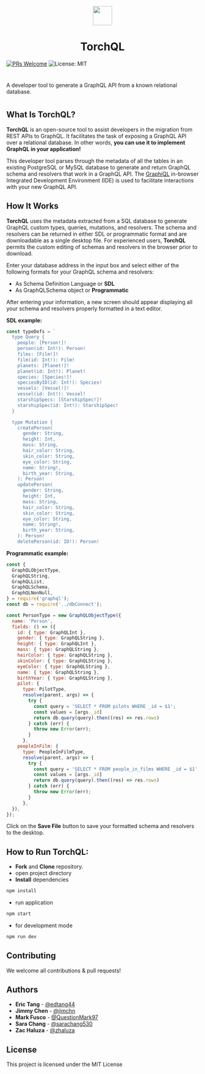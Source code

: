<p align="center">
  <img width="50" src="https://github.com/oslabs-beta/TorchQL/blob/dev/torchql.png?raw=true">
  <h1 align="center">TorchQL</h1>
</p>

[![PRs Welcome](https://img.shields.io/badge/PRs-welcome-brightgreen.svg)](https://github.com/team-reactype/ReacType/pulls)
![License: MIT](https://img.shields.io/badge/License-MIT-yellow.svg)

# 
A developer tool to generate a GraphQL API from a known relational database.

# 

## What Is TorchQL?
**TorchQL** is an open-source tool to assist developers in the migration from REST APIs to GraphQL.  It facilitates the task of 
exposing a GraphQL API over a relational database. 
In other words, **you can use it to implement GraphQL in your application!**

This developer tool parses through the metadata of all the tables in an existing PostgreSQL or MySQL database to generate and return GraphQL schema and resolvers that work in a GraphQL API.  The <a href="https://github.com/graphql/graphiql">GraphiQL</a> in-browser Integrated Development Environment (IDE) is used to facilitate interactions with your new GraphQL API.

## How It Works
**TorchQL** uses the metadata extracted from a SQL database to generate GraphQL custom types, queries, mutations, and resolvers.  The schema and resolvers can be returned in either SDL or programmatic format and are downloadable as a single desktop file. For experienced users, **TorchQL** permits the custom editing of schemas and resolvers in the browser prior to download.

Enter your database address in the input box and select either of the following formats for your GraphQL schema and resolvers:
- As Schema Definition Language or **SDL**
- As GraphQLSchema object or **Programmatic**


After entering your information, a new screen should appear displaying all your schema and resolvers properly formatted in a text editor.

**SDL example:**
``` js
const typeDefs = `
  type Query {
    people: [Person!]!
    person(id: Int!): Person!
    films: [Film!]!
    film(id: Int!): Film!
    planets: [Planet!]!
    planet(id: Int!): Planet!
    species: [Species!]!
    speciesByID(id: Int!): Species!
    vessels: [Vessel!]!
    vessel(id: Int!): Vessel!
    starshipSpecs: [StarshipSpec!]!
    starshipSpec(id: Int!): StarshipSpec!
  }

  type Mutation {
    createPerson(
      gender: String,
      height: Int,
      mass: String,
      hair_color: String,
      skin_color: String,
      eye_color: String,
      name: String!,
      birth_year: String,
    ): Person!
    updatePerson(
      gender: String,
      height: Int,
      mass: String,
      hair_color: String,
      skin_color: String,
      eye_color: String,
      name: String!,
      birth_year: String,
    ): Person!
    deletePerson(id: ID!): Person!
```
**Programmatic example:**
``` js
const {
  GraphQLObjectType,
  GraphQLString,
  GraphQLList,
  GraphQLSchema,
  GraphQLNonNull,
} = require('graphql');
const db = require('../dbConnect');

const PersonType = new GraphQLObjectType({
  name: 'Person',
  fields: () => ({
    id: { type: GraphQLInt },
    gender: { type: GraphQLString },
    height: { type: GraphQLInt },
    mass: { type: GraphQLString },
    hairColor: { type: GraphQLString },
    skinColor: { type: GraphQLString },
    eyeColor: { type: GraphQLString },
    name: { type: GraphQLString },
    birthYear: { type: GraphQLString },
    pilot: {
      type: PilotType,
      resolve(parent, args) => {
        try {
          const query = 'SELECT * FROM pilots WHERE _id = $1';
          const values = [args._id]
          return db.query(query).then((res) => res.rows)
        } catch (err) {
          throw new Error(err);
        }
      },
    peopleInFilm: {
      type: PeopleInFilmType,
      resolve(parent, args) => {
        try {
          const query = 'SELECT * FROM people_in_films WHERE _id = $1';
          const values = [args._id]
          return db.query(query).then((res) => res.rows)
        } catch (err) {
          throw new Error(err);
        }
      },
  }),
});
```

Click on the **Save File** button to save your formatted schema and resolvers to the desktop.

## How to Run TorchQL:

- **Fork** and **Clone** repository.
- open project directory
- **Install** dependencies

```bash
npm install
```

- run application

```bash
npm start
```

- for development mode

```bash
npm run dev
```
## Contributing
We welcome all contributions & pull requests!

## Authors
- **Eric Tang** - [@edtang44](https://github.com/edtang44)
- **Jimmy Chen** - [@jimchn](https://github.com/jimchn)
- **Mark Fusco** - [@QuestionMark97](https://github.com/QuestionMark97)
- **Sara Chang** - [@sarachang530](https://github.com/sarachang530)
- **Zac Haluza** - [@zhaluza](https://github.com/zhaluza)

## License
This project is licensed under the MIT License
